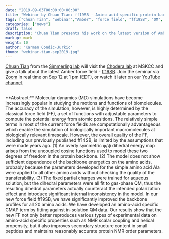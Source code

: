 ```yaml
---
date: "2019-09-03T00:00:00+00:00"
title: "Webinar by Chuan Tian: ff19SB - Amino acid specific protein backbone parameters trained against quantum mechanics energies in solution (Sep 12, 2019)"
tags: ["Chuan Tian", "webinar","Amber", "force field", "ff19SB", "QM", "solution", "backbone", "parameters"]
categories: ["news"]
draft: false
description: "Chuan Tian presents his work on the latest version of Amber force field (ff19SB) at 1 pm (ET) on Sep 12"
markup: mark
weight: 10
author: "Karmen Condic-Jurkic"
thumb: "webinar-tian-sep2019.jpg"
---
```


[Chuan Tian](https://scholar.google.com/citations?user=-yDSEsMAAAAJ&hl=en) from the [Simmerling lab](https://laufercenter.stonybrook.edu/simmerling/Home) will visit the [Chodera lab](https://meetmsk.zoom.us/j/720521096) at MSKCC and give a talk about the latest Amber force field - [ff19SB](https://chemrxiv.org/articles/ff19SB_Amino-Acid_Specific_Protein_Backbone_Parameters_Trained_Against_Quantum_Mechanics_Energy_Surfaces_in_Solution/8279681/1). Join the seminar via [Zoom](https://meetmsk.zoom.us/j/720521096) in real time on Sep 12 at 1 pm (EDT), or watch it later on our [YouTube channel](https://www.youtube.com/channel/UCh0aJSUm_sYr7nuTzhW806g).

<br>
**Abstract:** Molecular dynamics (MD) simulations have become increasingly popular in studying the motions and functions of biomolecules. The accuracy of the simulation, however, is highly determined by the classical force field (FF), a set of functions with adjustable parameters to compute the potential energy from atomic positions. The relatively simple terms in most of the current force fields are computationally advantageous which enable the simulation of biologically important macromolecules at biologically relevant timescale. However, the overall quality of the FF, including our previously published ff14SB, is limited by the assumptions that were made years ago. (1) An overly symmetric φ/ψ dihedral energy map arises from the uncoupled cosine functions used to model these two degrees of freedom in the protein backbone. (2) The model does not show sufficient dependence of the backbone energetics on the amino acids, probably because the parameters developed for the simple amino acid Ala were applied to all other amino acids without checking the quality of the transferability. (3) The fixed partial charges were trained for aqueous solution, but the dihedral parameters were all fit to gas-phase QM, thus the resulting dihedral parameters actually counteract the intended polarization effect and introduce significant internal inconsistency in the model. In our new force field ff19SB, we have significantly improved the backbone profiles for all 20 amino acids. We have developed an amino-acid specific CMAP term by fitting against in-solution QM data. Our results show that the new FF not only better reproduces various types of experimental data on amino-acid specific properties such as NMR scalar coupling and helical propensity, but it also improves secondary structure content in small peptides and maintains reasonably accurate protein NMR order parameters.
